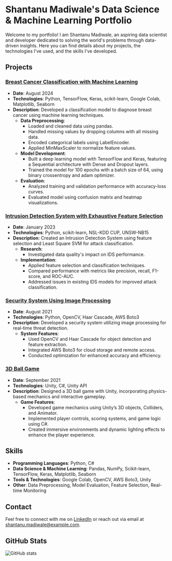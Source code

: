 # Shantanu Madiwale's Data Science & Machine Learning Portfolio

Welcome to my portfolio! I am Shantanu Madiwale, an aspiring data scientist and developer dedicated to solving the world's problems through data-driven insights. Here you can find details about my projects, the technologies I've used, and the skills I've developed.

## Projects

### [Breast Cancer Classification with Machine Learning](https://github.com/your-username/Breast-Cancer-Classification-Machine-Learning)
* **Date**: August 2024
* **Technologies**: Python, TensorFlow, Keras, scikit-learn, Google Colab, Matplotlib, Seaborn
* **Description**: Developed a classification model to diagnose breast cancer using machine learning techniques.
  * **Data Preprocessing**:
    - Loaded and cleaned data using pandas.
    - Handled missing values by dropping columns with all missing data.
    - Encoded categorical labels using LabelEncoder.
    - Applied MinMaxScaler to normalize feature values.
  * **Model Development**:
    - Built a deep learning model with TensorFlow and Keras, featuring a Sequential architecture with Dense and Dropout layers.
    - Trained the model for 100 epochs with a batch size of 64, using binary crossentropy and adam optimizer.
  * **Evaluation**:
    - Analyzed training and validation performance with accuracy-loss curves.
    - Evaluated model using confusion matrix and heatmap visualizations.

### [Intrusion Detection System with Exhaustive Feature Selection](https://github.com/your-username/Intrusion-Detection-System)
* **Date**: January 2023
* **Technologies**: Python, scikit-learn, NSL-KDD CUP, UNSW-NB15
* **Description**: Created an Intrusion Detection System using feature selection and Least Square SVM for attack classification.
  * **Research**:
    - Investigated data quality's impact on IDS performance.
  * **Implementation**:
    - Applied feature selection and classification techniques.
    - Compared performance with metrics like precision, recall, F1-score, and ROC-AUC.
    - Addressed issues in existing IDS models for improved attack classification.

### [Security System Using Image Processing](https://github.com/your-username/Security-System-Image-Processing)
* **Date**: August 2021
* **Technologies**: Python, OpenCV, Haar Cascade, AWS Boto3
* **Description**: Developed a security system utilizing image processing for real-time threat detection.
  * **System Features**:
    - Used OpenCV and Haar Cascade for object detection and feature extraction.
    - Integrated AWS Boto3 for cloud storage and remote access.
    - Conducted optimization for enhanced accuracy and efficiency.

### [3D Ball Game](https://github.com/your-username/3D-Ball-Game)
* **Date**: September 2021
* **Technologies**: Unity, C#, Unity API
* **Description**: Designed a 3D ball game with Unity, incorporating physics-based mechanics and interactive gameplay.
  * **Game Features**:
    - Developed game mechanics using Unity’s 3D objects, Colliders, and Animator.
    - Implemented player controls, scoring systems, and game logic using C#.
    - Created immersive environments and dynamic lighting effects to enhance the player experience.

## Skills

- **Programming Languages**: Python, C#
- **Data Science & Machine Learning**: Pandas, NumPy, Scikit-learn, TensorFlow, Keras, Matplotlib, Seaborn
- **Tools & Technologies**: Google Colab, OpenCV, AWS Boto3, Unity
- **Other**: Data Preprocessing, Model Evaluation, Feature Selection, Real-time Monitoring

## Contact

Feel free to connect with me on [LinkedIn](https://www.linkedin.com/in/shantanu-madiwale/) or reach out via email at shantanu.madiwale@example.com.

## GitHub Stats

![GitHub stats](https://github-readme-stats.vercel.app/api?username=madi82&show_icons=true)

